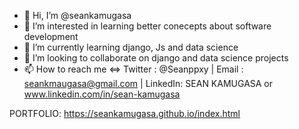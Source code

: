 - 👋 Hi, I’m @seankamugasa
- 👀 I’m interested in learning better conecepts about software development
- 🌱 I’m currently learning django, Js and data science
- 💞️ I’m looking to collaborate on django and data science projects
- 📫 How to reach me <=>
     Twitter : @Seanppxy | Email   : seankmaugasa@gmail.com | LinkedIn: SEAN KAMUGASA or www.linkedin.com/in/sean-kamugasa
     
PORTFOLIO: https://seankamugasa.github.io/index.html
<!---
seankamugasa/seankamugasa is a ✨ special ✨ repository because its `README.md` (this file) appears on your GitHub profile.
You can click the Preview link to take a look at your changes.
--->
